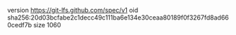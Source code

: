 version https://git-lfs.github.com/spec/v1
oid sha256:20d03bcfabe2c1decc49c111ba6e134e30ceaa80189f0f3267fd8ad660cedf7b
size 1060
